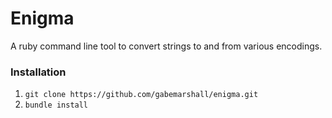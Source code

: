 Enigma
======

A ruby command line tool to convert strings to and from various encodings.

### Installation

1. ```git clone https://github.com/gabemarshall/enigma.git```
2. ``` bundle install ```